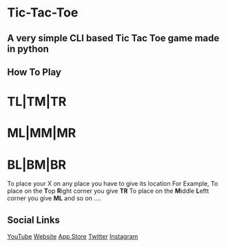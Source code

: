 # **Tic-Tac-Toe**
## A very simple CLI based Tic Tac Toe game made in python

## How To Play
# TL|TM|TR
# ML|MM|MR
# BL|BM|BR
To place your X on any place you have to give its location
For Example,
To place on the **T**op **R**ight corner you give **TR**
To place on the **M**iddle **L**eftt corner you give **ML**
and so on ....

## Social Links
[YouTube](https://youtube.com/AnkushTechCreator)
[Website](http://AnkushTechCreator.com)
[App Store](https://atc-app-store.blogspot.com)
[Twitter](https://twitter.com/ATC_YT_2014)
[Instagram](https://Instagram.com/ankush_tech_creator)
